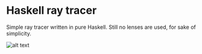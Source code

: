 # Haskell ray tracer
Simple ray tracer written in pure Haskell.
Still no lenses are used, for sake of simplicity.

![alt text](https://raw.githubusercontent.com/kraglik/haskell-ray-tracer/blob/master/result.png)
